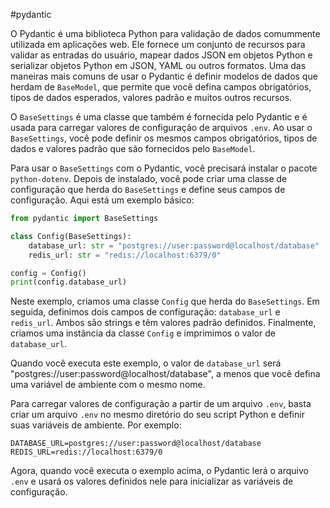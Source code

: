 #pydantic

O Pydantic é uma biblioteca Python para validação de dados comummente utilizada em aplicações web. Ele fornece um conjunto de recursos para validar as entradas do usuário, mapear dados JSON em objetos Python e serializar objetos Python em JSON, YAML ou outros formatos. Uma das maneiras mais comuns de usar o Pydantic é definir modelos de dados que herdam de `BaseModel`, que permite que você defina campos obrigatórios, tipos de dados esperados, valores padrão e muitos outros recursos.

O `BaseSettings` é uma classe que também é fornecida pelo Pydantic e é usada para carregar valores de configuração de arquivos `.env`. Ao usar o `BaseSettings`, você pode definir os mesmos campos obrigatórios, tipos de dados e valores padrão que são fornecidos pelo `BaseModel`.

Para usar o `BaseSettings` com o Pydantic, você precisará instalar o pacote `python-dotenv`. Depois de instalado, você pode criar uma classe de configuração que herda do `BaseSettings` e define seus campos de configuração. Aqui está um exemplo básico:

```python
from pydantic import BaseSettings

class Config(BaseSettings):
    database_url: str = "postgres://user:password@localhost/database"
    redis_url: str = "redis://localhost:6379/0"

config = Config()
print(config.database_url)
```

Neste exemplo, criamos uma classe `Config` que herda do `BaseSettings`. Em seguida, definimos dois campos de configuração: `database_url` e `redis_url`. Ambos são strings e têm valores padrão definidos. Finalmente, criamos uma instância da classe `Config` e imprimimos o valor de `database_url`.

Quando você executa este exemplo, o valor de `database_url` será "postgres://user:password@localhost/database", a menos que você defina uma variável de ambiente com o mesmo nome.

Para carregar valores de configuração a partir de um arquivo `.env`, basta criar um arquivo `.env` no mesmo diretório do seu script Python e definir suas variáveis de ambiente. Por exemplo:

```
DATABASE_URL=postgres://user:password@localhost/database
REDIS_URL=redis://localhost:6379/0
```

Agora, quando você executa o exemplo acima, o Pydantic lerá o arquivo `.env` e usará os valores definidos nele para inicializar as variáveis de configuração.
